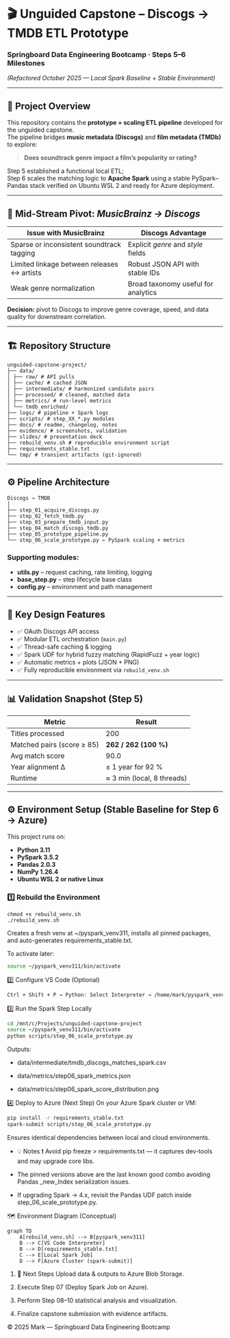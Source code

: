 # 🎬 Unguided Capstone – Discogs → TMDB ETL Prototype
### Springboard Data Engineering Bootcamp · Steps 5–6 Milestones  
*(Refactored October 2025 — Local Spark Baseline + Stable Environment)*

---

## 🧭 Project Overview

This repository contains the **prototype + scaling ETL pipeline** developed for the unguided capstone.  
The pipeline bridges **music metadata (Discogs)** and **film metadata (TMDb)** to explore:

> **Does soundtrack genre impact a film’s popularity or rating?**

Step 5 established a functional local ETL;  
Step 6 scales the matching logic to **Apache Spark** using a stable PySpark–Pandas stack verified on Ubuntu WSL 2 and ready for Azure deployment.

---

## 🧩 Mid-Stream Pivot: *MusicBrainz → Discogs*

| Issue with MusicBrainz                     | Discogs Advantage                   |
| ------------------------------------------ | ----------------------------------- |
| Sparse or inconsistent soundtrack tagging  | Explicit *genre* and *style* fields |
| Limited linkage between releases ↔ artists | Robust JSON API with stable IDs     |
| Weak genre normalization                   | Broad taxonomy useful for analytics |

**Decision:** pivot to Discogs to improve genre coverage, speed, and data quality for downstream correlation.

---

## 🏗️ Repository Structure

```
unguided-capstone-project/
├── data/
│ ├── raw/ # API pulls
│ ├── cache/ # cached JSON
│ ├── intermediate/ # harmonized candidate pairs
│ ├── processed/ # cleaned, matched data
│ ├── metrics/ # run-level metrics
│ └── tmdb_enriched/
├── logs/ # pipeline + Spark logs
├── scripts/ # step_XX_*.py modules
├── docs/ # readme, changelog, notes
├── evidence/ # screenshots, validation
├── slides/ # presentation deck
├── rebuild_venv.sh # reproducible environment script
├── requirements_stable.txt
└── tmp/ # transient artifacts (git-ignored)
```



---

## ⚙️ Pipeline Architecture

```
Discogs → TMDB
│
├── step_01_acquire_discogs.py
├── step_02_fetch_tmdb.py
├── step_03_prepare_tmdb_input.py
├── step_04_match_discogs_tmdb.py
├── step_05_prototype_pipeline.py
└── step_06_scale_prototype.py ← PySpark scaling + metrics
```



### Supporting modules:

- **utils.py** – request caching, rate limiting, logging  
- **base_step.py** – step lifecycle base class  
- **config.py** – environment and path management  

---

## 🔑 Key Design Features

- ✅ OAuth Discogs API access  
- ✅ Modular ETL orchestration (`main.py`)  
- ✅ Thread-safe caching & logging  
- ✅ Spark UDF for hybrid fuzzy matching (RapidFuzz + year logic)  
- ✅ Automatic metrics + plots (JSON + PNG)  
- ✅ Fully reproducible environment via `rebuild_venv.sh`

---

## 📊 Validation Snapshot (Step 5)

| Metric                     | Result                     |
| -------------------------- | -------------------------- |
| Titles processed           | 200                        |
| Matched pairs (score ≥ 85) | **262 / 262 (100 %)**      |
| Avg match score            | 90.0                       |
| Year alignment Δ           | ≤ 1 year for 92 %          |
| Runtime                    | ≈ 3 min (local, 8 threads) |

---

## ⚙️ Environment Setup (Stable Baseline for Step 6 → Azure)

This project runs on:
- **Python 3.11**
- **PySpark 3.5.2**
- **Pandas 2.0.3**
- **NumPy 1.26.4**
- **Ubuntu WSL 2 or native Linux**

### 1️⃣ Rebuild the Environment

```shell
chmod +x rebuild_venv.sh
./rebuild_venv.sh
```

Creates a fresh venv at ~/pyspark_venv311, installs all pinned packages,
and auto-generates requirements_stable.txt.

To activate later:

```bash
source ~/pyspark_venv311/bin/activate
```

2️⃣ Configure VS Code (Optional)

```bash
Ctrl + Shift + P → Python: Select Interpreter → /home/mark/pyspark_venv311/bin/python
```

3️⃣ Run the Spark Step Locally

```bash
cd /mnt/c/Projects/unguided-capstone-project
source ~/pyspark_venv311/bin/activate
python scripts/step_06_scale_prototype.py
```

Outputs:

- data/intermediate/tmdb_discogs_matches_spark.csv

- data/metrics/step06_spark_metrics.json

- data/metrics/step06_spark_score_distribution.png


4️⃣ Deploy to Azure (Next Step)
On your Azure Spark cluster or VM:

```bash
pip install -r requirements_stable.txt
spark-submit scripts/step_06_scale_prototype.py
```

Ensures identical dependencies between local and cloud environments.

- 💡 Notes
  ❗ Avoid pip freeze > requirements.txt — it captures dev-tools and may upgrade core libs.
- The pinned versions above are the last known good combo avoiding Pandas _new_Index serialization issues.

- If upgrading Spark → 4.x, revisit the Pandas UDF patch inside step_06_scale_prototype.py.


🗺️ Environment Diagram (Conceptual)

```
graph TD
    A[rebuild_venv.sh] --> B[pyspark_venv311]
    B --> C[VS Code Interpreter]
    B --> D[requirements_stable.txt]
    C --> E[Local Spark Job]
    D --> F[Azure Cluster (spark-submit)]
```

1. 🚀 Next Steps
   Upload data & outputs to Azure Blob Storage.

2. Execute Step 07 (Deploy Spark Job on Azure).

3. Perform Step 08–10 statistical analysis and visualization.

4. Finalize capstone submission with evidence artifacts.


© 2025 Mark — Springboard Data Engineering Bootcamp





